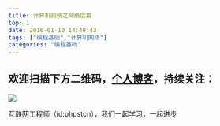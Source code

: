 ```yaml
---
title: 计算机网络之网络层篇
top: 1
date: 2016-01-10 14:40:43
tags: ["编程基础","计算机网络"]
categories: "编程基础"
---
```


## 欢迎扫描下方二维码，[个人博客](https://www.phpst.cn)，持续关注：

![](https://ww1.sinaimg.cn/large/a616b9a4gy1g4xzv954a4j20760763yo.jpg)

互联网工程师（id:phpstcn），我们一起学习，一起进步
